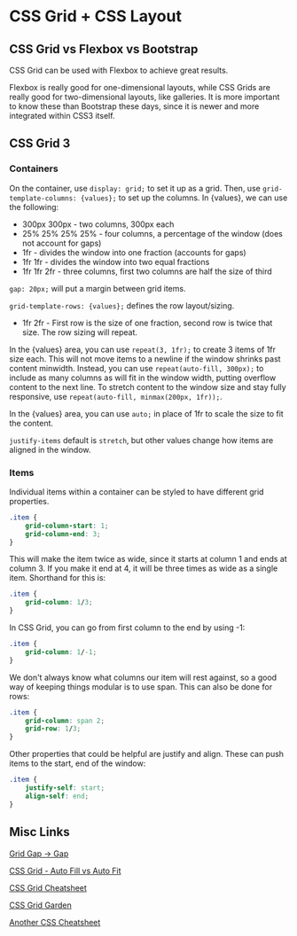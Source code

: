 # CSS Grid + CSS Layout

## CSS Grid vs Flexbox vs Bootstrap

CSS Grid can be used with Flexbox to achieve great results.

Flexbox is really good for one-dimensional layouts, while CSS Grids are really good for two-dimensional layouts, like galleries. It is more important to know these than Bootstrap these days, since it is newer and more integrated within CSS3 itself.

## CSS Grid 3

### Containers

On the container, use `display: grid;` to set it up as a grid. Then, use `grid-template-columns: {values};` to set up the columns. In {values}, we can use the following:

 * 300px 300px - two columns, 300px each
 * 25% 25% 25% 25% - four columns, a percentage of the window (does not account for gaps)
 * 1fr - divides the window into one fraction (accounts for gaps)
 * 1fr 1fr - divides the window into two equal fractions
 * 1fr 1fr 2fr - three columns, first two columns are half the size of third

`gap: 20px;` will put a margin between grid items.

`grid-template-rows: {values};` defines the row layout/sizing.

 * 1fr 2fr - First row is the size of one fraction, second row is twice that size. The row sizing will repeat.

In the {values} area, you can use `repeat(3, 1fr);` to create 3 items of 1fr size each. This will not move items to a newline if the window shrinks past content minwidth. Instead, you can use `repeat(auto-fill, 300px);` to include as many columns as will fit in the window width, putting overflow content to the next line. To stretch content to the window size and stay fully responsive, use `repeat(auto-fill, minmax(200px, 1fr));`.

In the {values} area, you can use `auto;` in place of 1fr to scale the size to fit the content.

`justify-items` default is `stretch`, but other values change how items are aligned in the window.

### Items

Individual items within a container can be styled to have different grid properties.

``` css
.item {
    grid-column-start: 1;
    grid-column-end: 3;
}
```

This will make the item twice as wide, since it starts at column 1 and ends at column 3. If you make it end at 4, it will be three times as wide as a single item. Shorthand for this is:
``` css
.item {
    grid-column: 1/3;
}
```
In CSS Grid, you can go from first column to the end by using -1:
``` css
.item {
    grid-column: 1/-1;
}
```
We don't always know what columns our item will rest against, so a good way of keeping things modular is to use span. This can also be done for rows:
``` css
.item {
    grid-column: span 2;
    grid-row: 1/3;
}
```
Other properties that could be helpful are justify and align. These can push items to the start, end of the window:
``` css
.item {
    justify-self: start;
    align-self: end;
}
```

## Misc Links

[Grid Gap -> Gap](https://developer.mozilla.org/en-US/docs/Web/CSS/gap)

[CSS Grid - Auto Fill vs Auto Fit](https://css-tricks.com/auto-sizing-columns-css-grid-auto-fill-vs-auto-fit)

[CSS Grid Cheatsheet](http://grid.malven.co/)

[CSS Grid Garden](http://cssgridgarden.com/)

[Another CSS Cheatsheet](https://web.dev/learn/css/)

